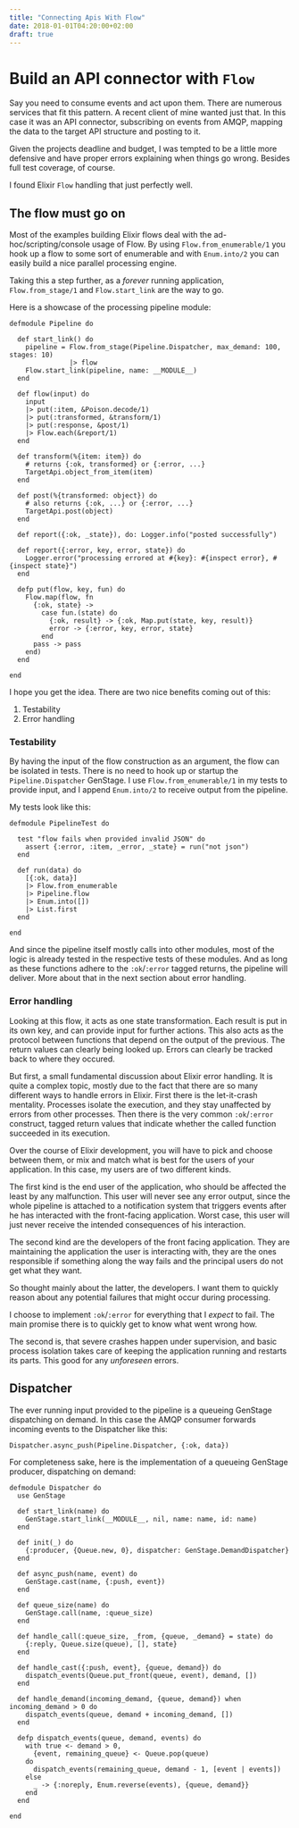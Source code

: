 ```yaml
---
title: "Connecting Apis With Flow"
date: 2018-01-01T04:20:00+02:00
draft: true
---
```


# Build an API connector with `Flow`

Say you need to consume events and act upon them. There are numerous services that fit this pattern.
A recent client of mine wanted just that. In this case it was an API connector, subscribing on events from AMQP, mapping the data to the target API structure and posting to it.

Given the projects deadline and budget, I was tempted to be a little more defensive and have proper errors explaining when things go wrong. Besides full test coverage, of course.

I found Elixir `Flow` handling that just perfectly well.

## The flow must go on

Most of the examples building Elixir flows deal with the ad-hoc/scripting/console usage of Flow. By using `Flow.from_enumerable/1` you hook up a flow to some sort of enumerable and with `Enum.into/2` you can easily build a nice parallel processing engine.

Taking this a step further, as a _forever_ running application, `Flow.from_stage/1` and `Flow.start_link` are the way to go.

Here is a showcase of the processing pipeline module:

```
defmodule Pipeline do

  def start_link() do
    pipeline = Flow.from_stage(Pipeline.Dispatcher, max_demand: 100, stages: 10)
               |> flow
    Flow.start_link(pipeline, name: __MODULE__)
  end

  def flow(input) do
    input
    |> put(:item, &Poison.decode/1)
    |> put(:transformed, &transform/1)
    |> put(:response, &post/1)
    |> Flow.each(&report/1)
  end

  def transform(%{item: item}) do
    # returns {:ok, transformed} or {:error, ...}
    TargetApi.object_from_item(item)
  end
  
  def post(%{transformed: object}) do
    # also returns {:ok, ...} or {:error, ...}
    TargetApi.post(object)
  end
  
  def report({:ok, _state}), do: Logger.info("posted successfully")
  
  def report({:error, key, error, state}) do
    Logger.error("processing errored at #{key}: #{inspect error}, #{inspect state}")
  end
  
  defp put(flow, key, fun) do
    Flow.map(flow, fn
      {:ok, state} ->
        case fun.(state) do
          {:ok, result} -> {:ok, Map.put(state, key, result)}
          error -> {:error, key, error, state}
        end
      pass -> pass
    end)
  end

end
```

I hope you get the idea. There are two nice benefits coming out of this:

1. Testability
2. Error handling

### Testability

By having the input of the flow construction as an argument, the flow can be isolated in tests. There is no need to hook up or startup the `Pipeline.Dispatcher` GenStage. I use `Flow.from_enumerable/1` in my tests to provide input, and I append `Enum.into/2` to receive output from the pipeline.

My tests look like this:

```
defmodule PipelineTest do

  test "flow fails when provided invalid JSON" do
    assert {:error, :item, _error, _state} = run("not json")
  end

  def run(data) do
    [{:ok, data}]
    |> Flow.from_enumerable
    |> Pipeline.flow
    |> Enum.into([])
    |> List.first
  end
  
end
```

And since the pipeline itself mostly calls into other modules, most of the logic is already tested in the respective tests of these modules. And as long as these functions adhere to the `:ok`/`:error` tagged returns, the pipeline will deliver. More about that in the next section about error handling.

### Error handling

Looking at this flow, it acts as one state transformation. Each result is put in its own key, and can provide input for further actions.
This also acts as the protocol between functions that depend on the output of the previous. The return values can clearly being looked up. Errors can clearly be tracked back to where they occured.

But first, a small fundamental discussion about Elixir error handling.
It is quite a complex topic, mostly due to the fact that there are so many different ways to handle errors in Elixir.
First there is the let-it-crash mentality. Processes isolate the execution, and they stay unaffected by errors from other processes.
Then there is the very common `:ok`/`:error` construct, tagged return values that indicate whether the called function succeeded in its execution.

Over the course of Elixir development, you will have to pick and choose between them, or mix and match what is best for the users of your application.
In this case, my users are of two different kinds.

The first kind is the end user of the application, who should be affected the least by any malfunction. This user will never see any error output, since the whole pipeline is attached to a notification system that triggers events after he has interacted with the front-facing application. Worst case, this user will just never receive the intended consequences of his interaction.

The second kind are the developers of the front facing application. They are maintaining the application the user is interacting with, they are the ones responsible if something along the way fails and the principal users do not get what they want.

So thought mainly about the latter, the developers. I want them to quickly reason about any potential failures that might occur during processing.

I choose to implement `:ok`/`:error` for everything that I _expect_ to fail. The main promise there is to quickly get to know what went wrong how.

The second is, that severe crashes happen under supervision, and basic process isolation takes care of keeping the application running and restarts its parts. This good for any _unforeseen_ errors.

## Dispatcher

The ever running input provided to the pipeline is a queueing GenStage dispatching on demand.
In this case the AMQP consumer forwards incoming events to the Dispatcher like this:

```
Dispatcher.async_push(Pipeline.Dispatcher, {:ok, data})
```

For completeness sake, here is the implementation of a queueing GenStage producer, dispatching on demand:

```
defmodule Dispatcher do
  use GenStage

  def start_link(name) do
    GenStage.start_link(__MODULE__, nil, name: name, id: name)
  end

  def init(_) do
    {:producer, {Queue.new, 0}, dispatcher: GenStage.DemandDispatcher}
  end

  def async_push(name, event) do
    GenStage.cast(name, {:push, event})
  end

  def queue_size(name) do
    GenStage.call(name, :queue_size)
  end

  def handle_call(:queue_size, _from, {queue, _demand} = state) do
    {:reply, Queue.size(queue), [], state}
  end

  def handle_cast({:push, event}, {queue, demand}) do
    dispatch_events(Queue.put_front(queue, event), demand, [])
  end

  def handle_demand(incoming_demand, {queue, demand}) when incoming_demand > 0 do
    dispatch_events(queue, demand + incoming_demand, [])
  end

  defp dispatch_events(queue, demand, events) do
    with true <- demand > 0,
      {event, remaining_queue} <- Queue.pop(queue)
    do
      dispatch_events(remaining_queue, demand - 1, [event | events])
    else
      _ -> {:noreply, Enum.reverse(events), {queue, demand}}
    end
  end

end
```
